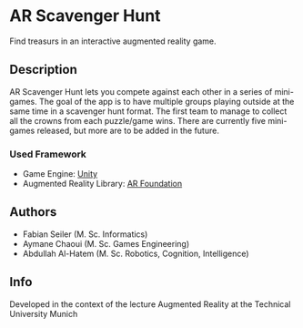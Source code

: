 # AR Scavenger Hunt

Find treasurs in an interactive augmented reality game.

## Description

AR Scavenger Hunt lets you compete against each other in a series of mini-games. The goal of the app is to have multiple groups playing outside at the same time in a scavenger hunt format. The first team to manage to collect all the crowns from each puzzle/game wins. There are currently five mini-games released, but more are to be added in the future.

### Used Framework

* Game Engine: [Unity](https://unity.com/)
* Augmented Reality Library: [AR Foundation](https://unity.com/de/unity/features/arfoundation) 

## Authors

* Fabian Seiler (M. Sc. Informatics)
* Aymane Chaoui (M. Sc. Games Engineering)
* Abdullah Al-Hatem (M. Sc. Robotics, Cognition, Intelligence) 

## Info
Developed in the context of the lecture Augmented Reality at the Technical University Munich
